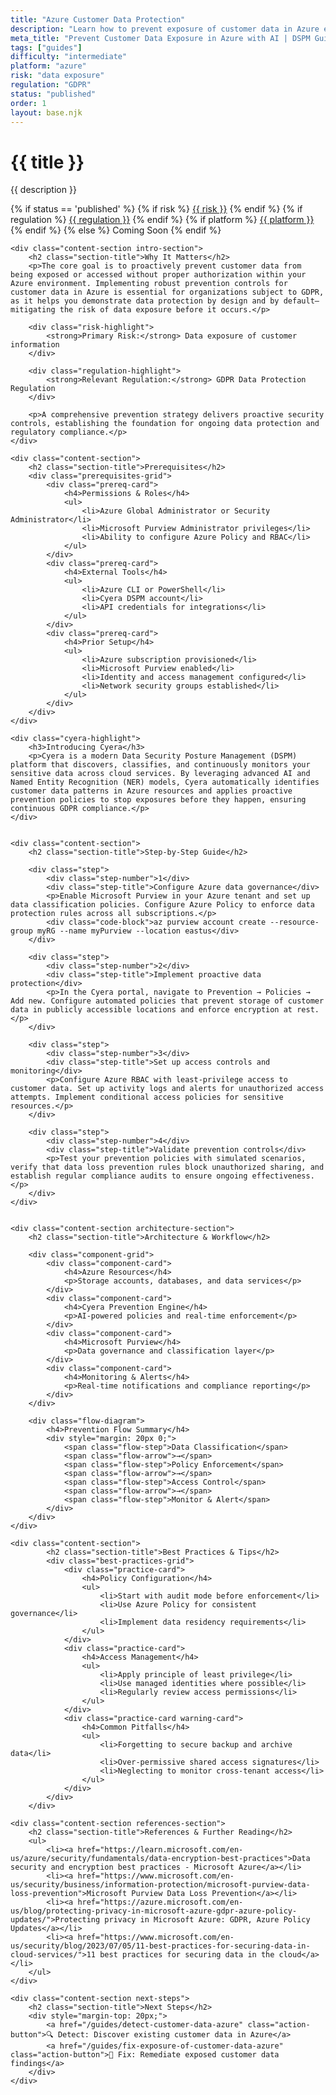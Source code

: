 ```yaml
---
title: "Azure Customer Data Protection"
description: "Learn how to prevent exposure of customer data in Azure environments. Follow step-by-step guidance for GDPR compliance."
meta_title: "Prevent Customer Data Exposure in Azure with AI | DSPM Guide"
tags: ["guides"]
difficulty: "intermediate"
platform: "azure"
risk: "data exposure"
regulation: "GDPR"
status: "published"
order: 1
layout: base.njk
---
```


<div class="container">
    <div class="header">
        <h1>{{ title }}</h1>
        <p>{{ description }}</p>
        <div class="guide-tags-container">
			<div class="guide-tags-wrapper">
		    {% if status == 'published' %}
		        {% if risk %}
		        <a href="/risk/{{ risk | downcase | replace: ' ', '-' }}/" class="guide-tag risk">{{ risk }}</a>
		        {% endif %}
		        {% if regulation %}
		        <a href="/regulation/{{ regulation | downcase | replace: ' ', '-' }}/" class="guide-tag regulation">{{ regulation }}</a>
		        {% endif %}
		        {% if platform %}
		        <a href="/platforms/{{ platform | downcase | replace: ' ', '-' }}/" class="guide-tag platform">{{ platform }}</a>
		        {% endif %}
		    {% else %}
		        <span class="guide-tag coming-soon">Coming Soon</span>
		    {% endif %}
		</div>
		</div>
    </div>

    <div class="content-section intro-section">
        <h2 class="section-title">Why It Matters</h2>
        <p>The core goal is to proactively prevent customer data from being exposed or accessed without proper authorization within your Azure environment. Implementing robust prevention controls for customer data in Azure is essential for organizations subject to GDPR, as it helps you demonstrate data protection by design and by default—mitigating the risk of data exposure before it occurs.</p>
        
        <div class="risk-highlight">
            <strong>Primary Risk:</strong> Data exposure of customer information
        </div>
        
        <div class="regulation-highlight">
            <strong>Relevant Regulation:</strong> GDPR Data Protection Regulation
        </div>
        
        <p>A comprehensive prevention strategy delivers proactive security controls, establishing the foundation for ongoing data protection and regulatory compliance.</p>
    </div>

    <div class="content-section">
        <h2 class="section-title">Prerequisites</h2>
        <div class="prerequisites-grid">
            <div class="prereq-card">
                <h4>Permissions & Roles</h4>
                <ul>
                    <li>Azure Global Administrator or Security Administrator</li>
                    <li>Microsoft Purview Administrator privileges</li>
                    <li>Ability to configure Azure Policy and RBAC</li>
                </ul>
            </div>
            <div class="prereq-card">
                <h4>External Tools</h4>
                <ul>
                    <li>Azure CLI or PowerShell</li>
                    <li>Cyera DSPM account</li>
                    <li>API credentials for integrations</li>
                </ul>
            </div>
            <div class="prereq-card">
                <h4>Prior Setup</h4>
                <ul>
                    <li>Azure subscription provisioned</li>
                    <li>Microsoft Purview enabled</li>
                    <li>Identity and access management configured</li>
                    <li>Network security groups established</li>
                </ul>
            </div>
        </div>
    </div>
	
    <div class="cyera-highlight">
        <h3>Introducing Cyera</h3>
        <p>Cyera is a modern Data Security Posture Management (DSPM) platform that discovers, classifies, and continuously monitors your sensitive data across cloud services. By leveraging advanced AI and Named Entity Recognition (NER) models, Cyera automatically identifies customer data patterns in Azure resources and applies proactive prevention policies to stop exposures before they happen, ensuring continuous GDPR compliance.</p>
    </div>
	

    <div class="content-section">
        <h2 class="section-title">Step-by-Step Guide</h2>
        
        <div class="step">
            <div class="step-number">1</div>
            <div class="step-title">Configure Azure data governance</div>
            <p>Enable Microsoft Purview in your Azure tenant and set up data classification policies. Configure Azure Policy to enforce data protection rules across all subscriptions.</p>
            <div class="code-block">az purview account create --resource-group myRG --name myPurview --location eastus</div>
        </div>

        <div class="step">
            <div class="step-number">2</div>
            <div class="step-title">Implement proactive data protection</div>
            <p>In the Cyera portal, navigate to Prevention → Policies → Add new. Configure automated policies that prevent storage of customer data in publicly accessible locations and enforce encryption at rest.</p>
        </div>

        <div class="step">
            <div class="step-number">3</div>
            <div class="step-title">Set up access controls and monitoring</div>
            <p>Configure Azure RBAC with least-privilege access to customer data. Set up activity logs and alerts for unauthorized access attempts. Implement conditional access policies for sensitive resources.</p>
        </div>

        <div class="step">
            <div class="step-number">4</div>
            <div class="step-title">Validate prevention controls</div>
            <p>Test your prevention policies with simulated scenarios, verify that data loss prevention rules block unauthorized sharing, and establish regular compliance audits to ensure ongoing effectiveness.</p>
        </div>
    </div>


    <div class="content-section architecture-section">
        <h2 class="section-title">Architecture & Workflow</h2>
        
        <div class="component-grid">
            <div class="component-card">
                <h4>Azure Resources</h4>
                <p>Storage accounts, databases, and data services</p>
            </div>
            <div class="component-card">
                <h4>Cyera Prevention Engine</h4>
                <p>AI-powered policies and real-time enforcement</p>
            </div>
            <div class="component-card">
                <h4>Microsoft Purview</h4>
                <p>Data governance and classification layer</p>
            </div>
            <div class="component-card">
                <h4>Monitoring & Alerts</h4>
                <p>Real-time notifications and compliance reporting</p>
            </div>
        </div>

        <div class="flow-diagram">
            <h4>Prevention Flow Summary</h4>
            <div style="margin: 20px 0;">
                <span class="flow-step">Data Classification</span>
                <span class="flow-arrow">→</span>
                <span class="flow-step">Policy Enforcement</span>
                <span class="flow-arrow">→</span>
                <span class="flow-step">Access Control</span>
                <span class="flow-arrow">→</span>
                <span class="flow-step">Monitor & Alert</span>
            </div>
        </div>
    </div>

	<div class="content-section">
	        <h2 class="section-title">Best Practices & Tips</h2>
	        <div class="best-practices-grid">
	            <div class="practice-card">
	                <h4>Policy Configuration</h4>
	                <ul>
	                    <li>Start with audit mode before enforcement</li>
	                    <li>Use Azure Policy for consistent governance</li>
	                    <li>Implement data residency requirements</li>
	                </ul>
	            </div>
	            <div class="practice-card">
	                <h4>Access Management</h4>
	                <ul>
	                    <li>Apply principle of least privilege</li>
	                    <li>Use managed identities where possible</li>
	                    <li>Regularly review access permissions</li>
	                </ul>
	            </div>
	            <div class="practice-card warning-card">
	                <h4>Common Pitfalls</h4>
	                <ul>
	                    <li>Forgetting to secure backup and archive data</li>
	                    <li>Over-permissive shared access signatures</li>
	                    <li>Neglecting to monitor cross-tenant access</li>
	                </ul>
	            </div>
	        </div>
	    </div>

    <div class="content-section references-section">
        <h2 class="section-title">References & Further Reading</h2>
        <ul>
            <li><a href="https://learn.microsoft.com/en-us/azure/security/fundamentals/data-encryption-best-practices">Data security and encryption best practices - Microsoft Azure</a></li>
            <li><a href="https://www.microsoft.com/en-us/security/business/information-protection/microsoft-purview-data-loss-prevention">Microsoft Purview Data Loss Prevention</a></li>
            <li><a href="https://azure.microsoft.com/en-us/blog/protecting-privacy-in-microsoft-azure-gdpr-azure-policy-updates/">Protecting privacy in Microsoft Azure: GDPR, Azure Policy Updates</a></li>
            <li><a href="https://www.microsoft.com/en-us/security/blog/2023/07/05/11-best-practices-for-securing-data-in-cloud-services/">11 best practices for securing data in the cloud</a></li>
        </ul>
    </div>

    <div class="content-section next-steps">
        <h2 class="section-title">Next Steps</h2>
        <div style="margin-top: 20px;">
            <a href="/guides/detect-customer-data-azure" class="action-button">🔍 Detect: Discover existing customer data in Azure</a>
            <a href="/guides/fix-exposure-of-customer-data-azure" class="action-button">🔧 Fix: Remediate exposed customer data findings</a>
        </div>
    </div>
</div>